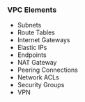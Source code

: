 ### VPC Elements

* Subnets
* Route Tables
* Internet Gateways
* Elastic IPs
* Endpoints
* NAT Gateway
* Peering Connections
* Network ACLs
* Security Groups
* VPN